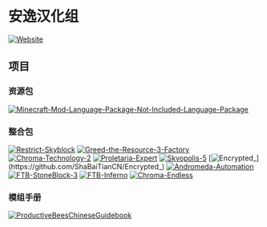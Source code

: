 # 安逸汉化组

[![Website](https://shields.io/website?up_message=anyijun.com&url=http://anyijun.com&label=Website)](http://anyijun.com)

## 项目

### 资源包

[![Minecraft-Mod-Language-Package-Not-Included-Language-Package](https://shields.io/github/v/release/ShaBaiTianCN/Minecraft-Mod-Language-Package-Not-Included-Language-Package?display_name=tag&include_prereleases&label=Minecraft-Mod-Language-Package-Not-Included-Language-Package)](https://github.com/ShaBaiTianCN/Minecraft-Mod-Language-Package-Not-Included-Language-Package)

### 整合包

[![Restrict-Skyblock](https://shields.io/github/v/release/ShaBaiTianCN/Restrict-Skyblock?display_name=tag&include_prereleases&label=Restrict-Skyblock)](https://github.com/ShaBaiTianCN/Restrict-Skyblock)
[![Greed-the-Resource-3-Factory](https://shields.io/github/v/release/ShaBaiTianCN/Greed-the-Resource-3-Factory?display_name=tag&include_prereleases&label=Greed-the-Resource-3-Factory)](https://github.com/ShaBaiTianCN/Greed-the-Resource-3-Factory)
[![Chroma-Technology-2](https://shields.io/github/v/release/ShaBaiTianCN/Chroma-Technology-2?display_name=tag&include_prereleases&label=Chroma-Technology-2)](https://github.com/ShaBaiTianCN/Chroma-Technology-2)
[![Proletaria-Expert](https://shields.io/github/v/release/ShaBaiTianCN/Proletaria-Expert?display_name=tag&include_prereleases&label=Proletaria-Expert)](https://github.com/ShaBaiTianCN/Proletaria-Expert)
[![Skyopolis-5](https://shields.io/github/v/release/ShaBaiTianCN/Skyopolis-5?display_name=tag&include_prereleases&label=Skyopolis-5)](https://github.com/ShaBaiTianCN/Skyopolis-5)
[![Encrypted_](https://shields.io/github/v/release/ShaBaiTianCN/Encrypted_?display_name=tag&include_prereleases&label=Encrypted_)](https://github.com/ShaBaiTianCN/Encrypted_)
[![Andromeda-Automation](https://shields.io/github/v/release/ShaBaiTianCN/Andromeda-Automation?display_name=tag&include_prereleases&label=Andromeda-Automation)](https://github.com/ShaBaiTianCN/Andromeda-Automation)
[![FTB-StoneBlock-3](https://shields.io/github/v/release/ShaBaiTianCN/FTB-StoneBlock-3?display_name=tag&include_prereleases&label=FTB-StoneBlock-3)](https://github.com/ShaBaiTianCN/FTB-StoneBlock-3)
[![FTB-Inferno](https://shields.io/github/v/release/ShaBaiTianCN/FTB-Inferno?display_name=tag&include_prereleases&label=FTB-Inferno)](https://github.com/ShaBaiTianCN/FTB-Inferno)
[![Chroma-Endless](https://shields.io/github/v/release/ShaBaiTianCN/Chroma-Endless?display_name=tag&include_prereleases&label=Chroma-Endless)](https://github.com/ShaBaiTianCN/Chroma-Endless)

### 模组手册

[![ProductiveBeesChineseGuidebook](https://shields.io/github/v/release/ShaBaiTianCN/ProductiveBeesChineseGuidebook?display_name=tag&include_prereleases&label=ProductiveBeesChineseGuidebook)](https://github.com/ShaBaiTianCN/ProductiveBeesChineseGuidebook)
